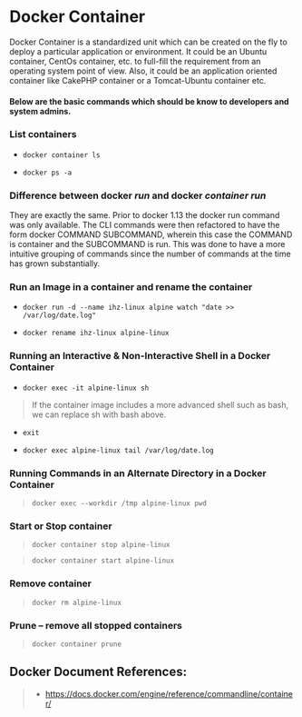 # Docker Container

Docker Container is a standardized unit which can be created on the fly to deploy a particular application or environment. It could be an Ubuntu container, CentOs container, etc. to full-fill the requirement from an operating system point of view. Also, it could be an application oriented container like CakePHP container or a Tomcat-Ubuntu container etc.

#### Below are the basic commands which should be know to developers and system admins.

### List containers
-     docker container ls
-     docker ps -a

### Difference between docker *run* and docker *container run*
They are exactly the same. Prior to docker 1.13 the docker run command was only available. The CLI commands were then refactored to have the form docker COMMAND SUBCOMMAND, wherein this case the COMMAND is container and the SUBCOMMAND is run. This was done to have a more intuitive grouping of commands since the number of commands at the time has grown substantially.

### Run an Image in a container and rename the container
-     docker run -d --name ihz-linux alpine watch "date >> /var/log/date.log"

-     docker rename ihz-linux alpine-linux
### Running an Interactive & Non-Interactive Shell in a Docker Container
-     docker exec -it alpine-linux sh
> If the container image includes a more advanced shell such as bash, we can replace sh with bash above.

-     exit

-     docker exec alpine-linux tail /var/log/date.log

### Running Commands in an Alternate Directory in a Docker Container
>     docker exec --workdir /tmp alpine-linux pwd

### Start or Stop container
>     docker container stop alpine-linux 

>     docker container start alpine-linux

### Remove container
>     docker rm alpine-linux

### Prune – remove all stopped containers
>     docker container prune 

## Docker Document References:
> -   <https://docs.docker.com/engine/reference/commandline/container/>